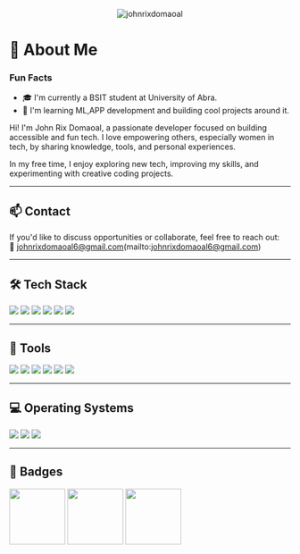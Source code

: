 <!-- Banner -->
<p align="center">
  <img src="https://www.facebook.com/photo/?fbid=1167136447423302&set=pcb.1167138334089780" alt="johnrixdomaoal" />
</p>

# 👋 About Me

### Fun Facts
- 🎓 I'm currently a BSIT student at University of Abra.
- 🤖 I'm learning ML,APP development and building cool projects around it.

Hi! I'm John Rix Domaoal, a passionate developer focused on building accessible and fun tech. I love empowering others, especially women in tech, by sharing knowledge, tools, and personal experiences.

In my free time, I enjoy exploring new tech, improving my skills, and experimenting with creative coding projects.

---

## 📫 Contact  
If you'd like to discuss opportunities or collaborate, feel free to reach out:  
📧 johnrixdomaoal6@gmail.com(mailto:johnrixdomaoal6@gmail.com)

---

## 🛠️ Tech Stack

<p>
  <img src="https://img.shields.io/badge/HTML5-E34F26?style=flat&logo=html5&logoColor=white"/>
  <img src="https://img.shields.io/badge/CSS3-1572B6?style=flat&logo=css3&logoColor=white"/>
  <img src="https://img.shields.io/badge/Tailwind-38B2AC?style=flat&logo=tailwind-css&logoColor=white"/>
  <img src="https://img.shields.io/badge/JavaScript-F7DF1E?style=flat&logo=javascript&logoColor=black"/>
  <img src="https://img.shields.io/badge/Python-3776AB?style=flat&logo=python&logoColor=white"/>
  <img src="https://img.shields.io/badge/MySQL-00000F?style=flat&logo=mysql&logoColor=white"/>
</p>

---

## 🔧 Tools

<p>
  <img src="https://img.shields.io/badge/Figma-F24E1E?style=flat&logo=figma&logoColor=white"/>
  <img src="https://img.shields.io/badge/TensorFlow-FF6F00?style=flat&logo=tensorflow&logoColor=white"/>
  <img src="https://img.shields.io/badge/VS Code-007ACC?style=flat&logo=visual-studio-code&logoColor=white"/>
  <img src="https://img.shields.io/badge/GitHub-181717?style=flat&logo=github&logoColor=white"/>
  <img src="https://img.shields.io/badge/Jupyter-F37626?style=flat&logo=jupyter&logoColor=white"/>
  <img src="https://img.shields.io/badge/Pandas-150458?style=flat&logo=pandas&logoColor=white"/>
</p>

---

## 💻 Operating Systems

<p>
  <img src="https://img.shields.io/badge/Windows-0078D6?style=flat&logo=windows&logoColor=white"/>
  <img src="https://img.shields.io/badge/Linux-FCC624?style=flat&logo=linux&logoColor=black"/>
  <img src="https://img.shields.io/badge/Ubuntu-E95420?style=flat&logo=ubuntu&logoColor=white"/>
</p>

---

## 🏅 Badges

<p align="left">
  <img src="https://github.com/yourusername/yourusername/raw/main/assets/github-foundations.png" height="100"/>
  <img src="https://github.com/yourusername/yourusername/raw/main/assets/it-specialist-dev.png" height="100"/>
  <img src="https://github.com/yourusername/yourusername/raw/main/assets/it-specialist-db.png" height="100"/>
</p>
